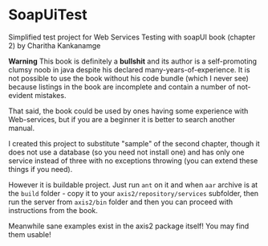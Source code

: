 # SoapUiTest

Simplified test project for Web Services Testing with soapUI book (chapter 2) by Charitha Kankanamge

**Warning** This book is definitely a **bullshit** and its author is a self-promoting clumsy noob in java
despite his declared many-years-of-experience. It is not possible to use the book without
his code bundle (which I never see) because listings in the book are incomplete and contain
a number of not-evident mistakes.

That said, the book could be used by ones having some experience with Web-services, but if you
are a beginner it is better to search another manual.

I created this project to substitute "sample" of the second chapter, though it does not
use a database (so you need not install one) and has only one service instead of three with
no exceptions throwing (you can extend these things if you need).

However it is buildable project. Just run `ant` on it and when `aar` archive is at the `build`
folder - copy it to your `axis2/repository/services` subfolder, then run the server from
`axis2/bin` folder and then you can proceed with instructions from the book.

Meanwhile sane examples exist in the axis2 package itself! You may find them usable!

